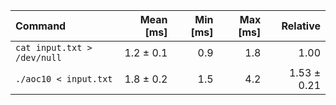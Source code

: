 | Command | Mean [ms] | Min [ms] | Max [ms] | Relative |
|:---|---:|---:|---:|---:|
| `cat input.txt > /dev/null` | 1.2 ± 0.1 | 0.9 | 1.8 | 1.00 |
| `./aoc10 < input.txt` | 1.8 ± 0.2 | 1.5 | 4.2 | 1.53 ± 0.21 |
